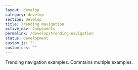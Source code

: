 ```yaml
---
layout: develop
category: develop
section: Develop
title: Trending Navigation
active_nav: Components
permalink: /develop/trending-navigation
status: development
custom_js: ""
custom_css: ""
---
```

Trending navigation examples.
Comntains multiple examples.